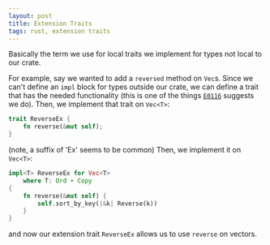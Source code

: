 ```yaml
---
layout: post
title: Extension Traits
tags: rust, extension traits
---
```


Basically the term we use for local traits we implement for types not local to our crate.

For example, say we wanted to add a `reversed` method on `Vec`s. Since we can't define an `impl` block for types outside our crate, we can define a trait that has the needed functionality (this is one of the things [`E0116`][error0116] suggests we do). Then, we implement that trait on `Vec<T>`:

```rust
trait ReverseEx {
    fn reverse(&mut self);
}
```

(note, a suffix of 'Ex' seems to be common) Then, we implement it on `Vec<T>`:

```rust
impl<T> ReverseEx for Vec<T>
    where T: Ord + Copy
{
    fn reverse(&mut self) {
        self.sort_by_key(|&k| Reverse(k))
    }
}
```

and now our extension trait `ReverseEx` allows us to use `reverse` on vectors.

[error0116]: https://doc.rust-lang.org/stable/error-index.html#E0116
